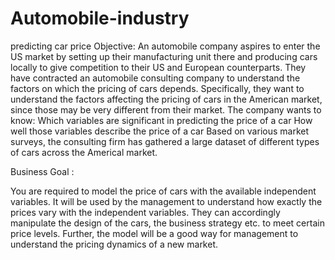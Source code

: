 # Automobile-industry
predicting car price
Objective:
An automobile company aspires to enter the US market by setting up their manufacturing unit there and producing cars locally to
give competition to their US and European counterparts. 
They have contracted an automobile consulting company to understand the factors on which the pricing of cars depends. 
Specifically, they want to understand the factors affecting the pricing of cars in the American market, 
since those may be very different from their market. 
The company wants to know:
Which variables are significant in predicting the price of a car
How well those variables describe the price of a car
Based on various market surveys, the consulting firm has gathered a large dataset of different types of cars across the Americal market.

Business Goal :

You are required to model the price of cars with the available independent variables.
It will be used by the management to understand how exactly the prices vary with the independent variables.
They can accordingly manipulate the design of the cars, the business strategy etc. to meet certain price levels. 
Further, the model will be a good way for management to understand the pricing dynamics of a new market.
